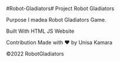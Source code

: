 #Robot-Gladiators#
Project Robot Gladiators

Purpose
I madea Robot Gladiators Game.

Built With
HTML
JS
Website

Contribution
Made with ❤️ by Unisa Kamara

©️2022 RobotGladiators
